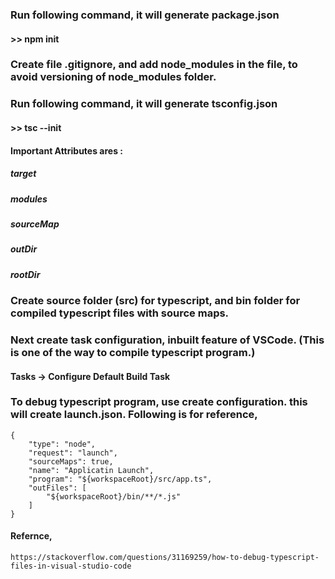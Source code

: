### Run following command, it will generate package.json
#### >> npm init

### Create file .gitignore, and add node_modules in the file, to avoid versioning of node_modules folder.

### Run following command, it will generate tsconfig.json
#### >> tsc --init

#### Important Attributes ares :
##### target
##### modules
##### sourceMap
##### outDir
##### rootDir

### Create source folder (src) for typescript, and bin folder for compiled typescript files with source maps.


### Next create task configuration, inbuilt feature of VSCode. (This is one of the way to compile typescript program.)
#### Tasks -> Configure Default Build Task


### To debug typescript program, use create configuration. this will create launch.json. Following is for reference,
    {
        "type": "node",
        "request": "launch",
        "sourceMaps": true,
        "name": "Applicatin Launch",
        "program": "${workspaceRoot}/src/app.ts",
        "outFiles": [
            "${workspaceRoot}/bin/**/*.js"
        ]
    }


#### Refernce, 
    https://stackoverflow.com/questions/31169259/how-to-debug-typescript-files-in-visual-studio-code